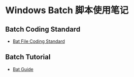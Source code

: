 # Windows Batch 脚本使用笔记

## Batch Coding Standard

- [Bat File Coding Standard][1]

## Batch Tutorial

- [Bat Guide][2]

  [1]: https://wiki.c2.com/?BatFileCodingStandard
  [2]: https://www.tacktech.com/display.cfm?ttid=307